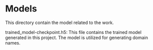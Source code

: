 # Models

This directory contain the model related to the work.

trained_model-checkpoint.h5: This file contains the trained model generated in this project. The model is utilized for generating domain names.
